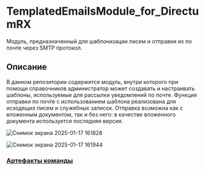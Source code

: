 # TemplatedEmailsModule_for_DirectumRX
Модуль, предназначенный для шаблонизации писем и отправки их по почте через SMTP протокол.

<h2>Описание</h2>В данном репозитории содержится модуль, внутри которого при помощи справочников администратор может создавать и настраивать шаблоны, используемые для рассылки уведомлений по почте. Функция отправки по почте с использованием шаблона реализована для исходящих писем и служебных записок. Отправка возможна как с вложенным документом, так и без него: в качестве вложенного документа используется последняя версия.

![Снимок экрана 2025-01-17 161828](https://github.com/user-attachments/assets/d2aafff6-5f36-4d95-8dd2-e7c225f0413b)

![Снимок экрана 2025-01-17 161944](https://github.com/user-attachments/assets/27bdea7e-86d8-4bed-9770-efa4299132d6)

<h3><a href="https://drive.google.com/drive/folders/1f0goDqoBM9L4yij-1_8_pgH8QQg21JeQ">Артефакты команды</a></h3>
